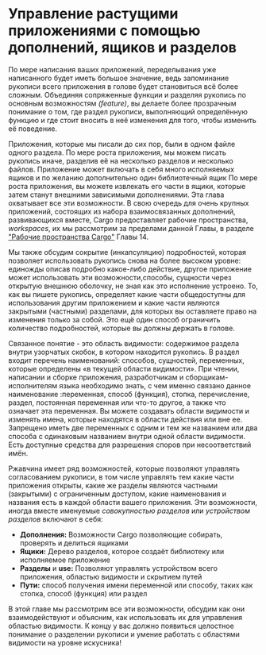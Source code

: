 # Управление растущими приложениями с помощью дополнений, ящиков и разделов

По мере написания ваших приложений, переделывания уже написанного будет иметь большое значение, ведь запоминание рукописи всего приложения в голове будет становиться всё более сложным. Объединяя сопряженные функции и разделяя рукопись по основным возможностям <em>(feature)</em>, вы делаете более прозрачным понимание о том, где раздел рукописи, выполняющий определённую функцию и где стоит вносить в неё изменения для того, чтобы изменить её поведение.

Приложения, которые мы писали до сих пор, были в одном файле одного раздела. По мере роста приложения, мы можем писать рукопись иначе, разделив её на несколько разделов и несколько файлов. Приложение может включать в себя много исполняемых ящиков и по желанию дополнительно один библиотечный ящик По мере роста приложения, вы можете извлекать его части в ящики, которые затем станут внешними зависимыми дополнениями. Эта глава охватывает все эти возможности. В свою очередь для очень крупных приложений, состоящих из набора взаимосвязанных дополнений, развивающихся вместе, Cargo предоставляет рабочие пространства, *workspaces*, их мы рассмотрим за пределами данной Главы, в разделе ["Рабочие пространства Cargo"] Главы 14.

Мы также обсудим сокрытие (инкапсуляцию) подробностей, которая позволяет использовать рукопись снова на более высоком уровне: единожды описав подробно какое-либо действие, другое приложение может использовать эти возможности,способы, сущности через открытую внешнюю оболочку, не зная как это исполнение устроено. То, как вы пишете рукопись, определяет какие части общедоступны для использования другим приложением и какие части являются закрытыми (частными) разделами, для которых вы оставляете право на изменения только за собой. Это ещё один способ ограничить количество подробностей, которые вы должны держать в голове.

Связанное понятие - это область видимости: содержимое раздела внутри узорчатых скобок, в котором находится рукопись. В раздел входит перечень наименований: способов, сущностей, переменных, которые определены «в текущей области видимости». При чтении, написании и сборке приложения, разработчикам и сборщикам-исполнителям языка необходимо знать, с чем именно связано данное наименование :переменная, способ (функция), стопка, перечисление, раздел, постоянная переменная или что-то другое, а также что означает эта переменная. Вы можете создавать области видимости и изменять имена, которые находятся в области действия или вне ее. Запрещено иметь две переменных с одним и тем же названием или два способа с одинаковым названием внутри одной области видимости. Есть доступные средства для разрешения споров при несоответствий имён.

Ржавчина имеет ряд возможностей, которые позволяют управлять согласованием рукописи, в том числе управлять тем какие части приложения открыты, какие же разделы являются частными (закрытыми) с ограниченным доступом, какие наименования и названия есть в каждой области вашего приложения. Эти возможности, иногда вместе именуемые *совокупностью разделов* или *устройством разделов* включают в себя:

- **Дополнения:** Возможности Cargo позволяющие собирать, проверять и делиться ящиками
- **Ящики:** Дерево разделов, которое создаёт библиотеку или исполняемое приложение
- **Разделы** и **use:** Позволяют управлять устройством всего приложения, областью видимости и скрытием путей
- **Пути:** способ получения имени переменной или способу, таких как стопка, способ (функция) или раздел

В этой главе мы рассмотрим все эти возможности, обсудим как они взаимодействуют и объясним, как использовать их для управления областью видимости. К концу у вас должно появиться целостное понимание о разделении рукописи и умение работать с областями видимости на уровне искусника!


["Рабочие пространства Cargo"]: ch14-03-cargo-workspaces.html